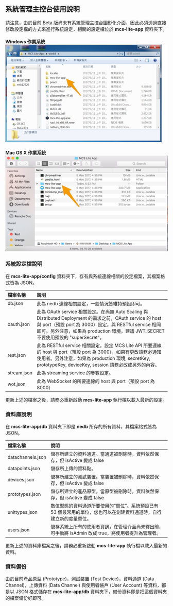 ## 系統管理主控台使用說明

請注意，由於目前 Beta 版尚未有系統管理主控台圖形化介面，因此必須透過直接修改設定檔的方式來進行系統設定，相關的設定檔位於 **mcs-lite-app** 資料夾下。

#### Windows 作業系統![](../assets/win.png)

#### Mac OS X 作業系統![](../assets/mac.png)


### 系統設定檔說明
在 **mcs-lite-app/config** 資料夾下，存有與系統連線相關的設定檔案，其檔案格式皆為 JSON。

| 檔案名稱 | 說明 |
| :--- | :--- |
| db.json | 此為 nedb 連線相關設定，一般情況皆維持預設即可。 |
| oauth.json | 此為 OAuth service 相關設定。在尚無 Auto Scaling 與 Distributed Deployment 的需求之前，OAuth service 的 host 與 port（預設 port 為 3000）設定，與 RESTful service 相同即可。另外注意，如果為 production 環境，建議 JWT\_SECRET 不要使用預設的 "superSecret"。 |
| rest.json | 此為 RESTful service 相關設定。設定 MCS Lite API 所要連線的 host 與 port（預設 port 為 3000），如果有更改請務必通知使用者。另外注意，如果為 production 環境, secretKey, prototypeKey, deviceKey, session 請務必改成另外的內容。 |
| stream.json | 此為 streaming service 的參數設定。 |
| wot.json | 此為 WebSocket 的所要連線的 host 與 port（預設 port 為 8000） |

更新上述的檔案之後，請務必重新啟動 **mcs-lite-app** 執行檔以載入最新的設定。

### 資料庫說明
在 **mcs-lite-app/db** 資料夾下即是 **nedb** 所存的所有資料，其檔案格式皆為 JSON。

| 檔案名稱 | 說明 |
| :--- | :--- |
|datachannels.json|儲存所建立的資料通道。當通道被刪除時，資料依然保存，但 isActive 變成 false|
|datapoints.json|儲存所上傳的資料點。|
|devices.json|儲存所建立的測試裝置。當裝置被刪除時，資料依然保存，但 isActive 變成 false|
|prototypes.json|儲存所建立的產品原型。當原型被刪除時，資料依然保存，但 isActive 變成 false|
|unittypes.json|數值型態的資料通道所要使用的“單位”。系統預設已有 53 個最常用的單位，您也可以在創建資料通道時，自行建立新的度量單位。|
|users.json|儲存系統上所有的使用者資訊，在管理介面尚未釋出前，可手動將 isAdmin 改成 true，將使用者提升為管理者。|

更新上述的資料庫檔案之後，請務必重新啟動 **mcs-lite-app** 執行檔以載入最新的資料。

### 資料備份

由於目前產品原型 (Prototype)，測試裝置 (Test Device)，資料通道 (Data Channel)，上傳資料 (Data Channel) 與使用者帳戶 (User Account) 等資料，都是以 JSON 格式儲存在 **mcs-lite-app/db** 資料夾下，備份資料即是把這個資料夾的檔案備份好即可。
